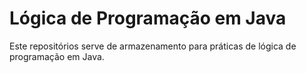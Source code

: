 # Lógica de Programação em Java
Este repositórios serve de armazenamento para práticas de lógica de programação em Java.
